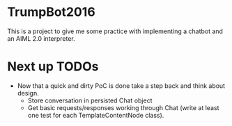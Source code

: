# TrumpBot2016

This is a project to give me some practice with implementing a chatbot 
and an AIML 2.0 interpreter.

# Next up TODOs

- Now that a quick and dirty PoC is done take a step back and think about design.
  - Store conversation in persisted Chat object
  - Get basic requests/responses working through Chat (write at least one test for each TemplateContentNode class).
